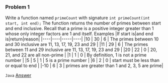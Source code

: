 ### Problem 1 
Write a function named ```primeCount``` with signature ```int primeCount(int start, int end);```
The function returns the number of primes between start and end inclusive. Recall that a prime is a positive integer greater than 1 whose only integer factors are 1 and itself. 
Examples
|If start is|and end is|return|reason|
|----|----|-----|----|
|10 | 30 | 6 | The primes between 10 and 30 inclusive are 11, 13, 17, 19, 23 and 29 |
|11 | 29 | 6 | The primes between 11 and 29 inclusive are 11, 13, 17, 19, 23 and 29 |
|20 | 22 | 0 | 20, 21, and 22 are all non-prime |
|1 | 1 | 0 | By definition, 1 is not a prime number |
|5 | 5 | 1 | 5 is a prime number |
|6 | 2 | 0 | start must be less than or equal to end |
|-10 | 6 | 3 | primes are greater than 1 and 2, 3, 5 are prime|

```Java```
[Answer](Problem1.java)